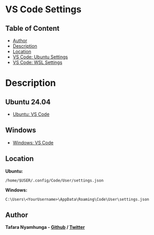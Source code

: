 # VS Code Settings

## Table of Content
- [Author](#author)
- [Description](#description)
- [Location](#location)
- [VS Code: Ubuntu Settings](ubuntu_settings.json)
- [VS Code: WSL Settings](windows_settings.json)

# Description

## Ubuntu 24.04

- [Ubuntu: VS Code](ubuntu_settings.json)

## Windows

- [Windows: VS Code](windows_settings.json)

## Location

**Ubuntu:**

`/home/$USER/.config/Code/User/settings.json`

**Windows:**

`C:\Users\<YourUsername>\AppData\Roaming\Code\User\settings.json`

## Author

**Tafara Nyamhunga  - [Github](https://github.com/tafara-n) / [Twitter](https://twitter.com/tafaranyamhunga)**
